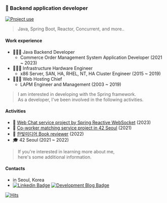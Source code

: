 ### 👋 Backend application developer

[![Project use](https://skillicons.dev/icons?i=java,kotlin,gradle,spring,mysql,mongodb,kafka,linux,docker,idea&theme=dark)](#)

> Java, Spring Boot, Reactor, Concurrent, and more..

#### Work experience

- 🏃🏻‍♂️ Java Backend Developer
  <!--- Enterprise Cloud Solution Application Developer (since 2024)-->
  - Commerce Order Management System Application Developer (2021 ~ 2023)
- 🧍🏻‍♂️ Infrastructure Hardware Engineer
  - x86 Server, SAN, HA, RHEL, NT, HA Cluster Engineer (2015 ~ 2019)
- 🧍🏻‍♂️ Web Hosting Chief
  - LAPM Engineer and Management (2003 ~ 2019)

> I am interested in developing with the Spring framework.  
> As a developer, I've been involved in the following activities.

<!--#### Activities and education-->

#### Activities

- 📍 [Web Chat service project by Spring Reactive WebSocket](https://github.com/platanus-kr/plata-anywhere-chat) (2023)
- 📍 [Co-worker matching service project in 42 Seoul](https://github.com/innovationacademy-kr/swlabs-helper) (2021)
- 📍 [한빛미디어 Book reviewer](https://platanus.me/post/category/blog/book) (2022)
- 🎓 42 Seoul (2021 ~ 2022)
<!--- 🎓 Korea National Open University graduated 2017 (Computer Science)-->

> If you're interested in learning more about me,  
> here's some additional information.

#### Contacts

- in Seoul, Korea
- [![Linkedin Badge](https://img.shields.io/badge/-LinkedIn-blue?style=flat-square&logo=Linkedin&logoColor=white&link=https://www.linkedin.com/in/kangmincheol/)](https://www.linkedin.com/in/kangmincheol/) [![Development Blog Badge](https://img.shields.io/badge/-Development%20Blog-grey?style=flat-square&logo=WordPress&logoColor=white&link=https://platanus.me/)](https://platanus.me/)

<!--#### Specialist certifications

- RedHat RHCSA (2019)
- Microsoft MCP (2017)
- 한국산업인력공단 정보처리기사 (2017)
- Cisco CCNA (2014)
- more Korea national certifications and vendor certifications...
  Linux, Network, Server Hardware, SAN Storage Hardware-->

[![Hits](https://hits.seeyoufarm.com/api/count/incr/badge.svg?url=https%3A%2F%2Fgithub.com%2Fplatanus-kr%2Fprofile&count_bg=%234C4C4C&title_bg=%23101010&icon=&icon_color=%23E7E7E7&title=hits&edge_flat=false)](https://hits.seeyoufarm.com)
